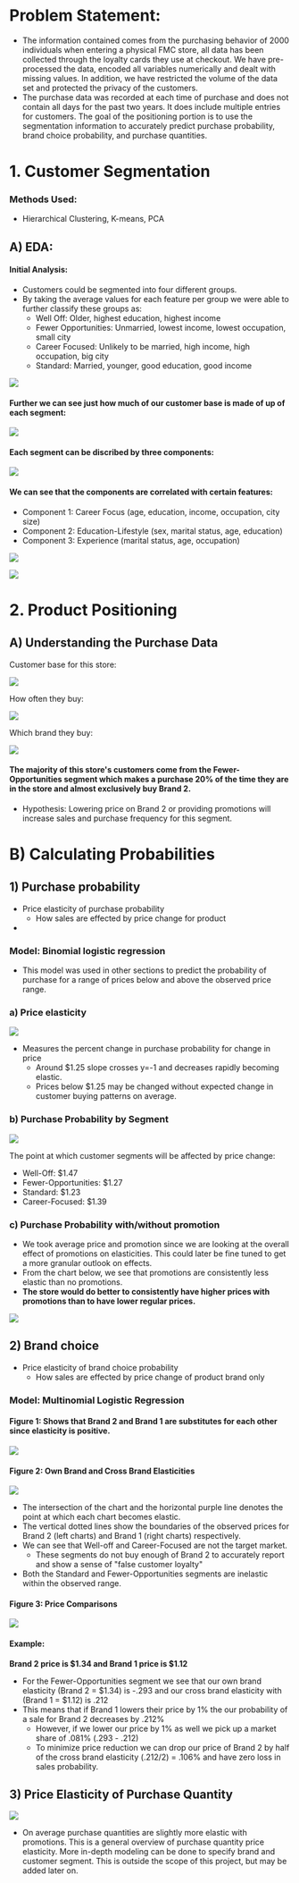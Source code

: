 # Problem Statement:
* The information contained comes from the purchasing behavior of 2000 individuals when entering a physical FMC store, all data has been collected through the loyalty cards they use at checkout. We have pre-processed the data, encoded all variables numerically and dealt with missing values. In addition, we have restricted the volume of the data set and protected the privacy of the customers.
* The purchase data was recorded at each time of purchase and does not contain all days for the past two years. It does include multiple entries for customers. The goal of the positioning portion is to use the segmentation information to accurately predict purchase probability, brand choice probability, and purchase quantities.

# 1. Customer Segmentation
### Methods Used:
* Hierarchical Clustering, K-means, PCA

## A) EDA:
#### Initial Analysis:
* Customers could be segmented into four different groups.
* By taking the average values for each feature per group we were able to further classify these groups as:
  - Well Off: Older, highest education, highest income
  - Fewer Opportunities: Unmarried, lowest income, lowest occupation, small city
  - Career Focused: Unlikely to be married, high income, high occupation, big city
  - Standard: Married, younger, good education, good income

![](./images/cust_seg_info.png)

#### Further we can see just how much of our customer base is made of up of each segment:

![](./images/cust_seg.png)

#### Each segment can be discribed by three components:

![](./images/components.png)
#### We can see that the components are correlated with certain features:
* Component 1: Career Focus (age, education, income, occupation, city size)
* Component 2: Education-Lifestyle (sex, marital status, age, education)
* Component 3: Experience (marital status, age, occupation)

![](./images/cust_seg_comp.png)

![](./images/cust_seg_pca.png)
# 2. Product Positioning
## A) Understanding the Purchase Data
Customer base for this store:

![](./images/purchase_data_seg.png)

How often they buy:

![](./images/avg_purchase_seg.png)

Which brand they buy:

![](./images/brand_choice_seg.png)

#### The majority of this store's customers come from the Fewer-Opportunities segment which makes a purchase 20% of the time they are in the store and almost exclusively buy Brand 2.
* Hypothesis: Lowering price on Brand 2 or providing promotions will increase sales and purchase frequency for this segment.

# B) Calculating Probabilities

## 1) Purchase probability
* Price elasticity of purchase probability
  - How sales are effected by price change for product
*
### Model: Binomial logistic regression
  * This model was used in other sections to predict the probability of purchase for a range of prices below and above the observed price range.

### a) Price elasticity

![](./images/pe_avg.png)
- Measures the percent change in purchase probability for change in price
  * Around $1.25 slope crosses y=-1 and decreases rapidly becoming elastic.
  * Prices below $1.25 may be changed without expected change in customer buying patterns on average.

### b) Purchase Probability by Segment

![](./images/pe_seg.png)

The point at which customer segments will be affected by price change:
* Well-Off: $1.47
* Fewer-Opportunities: $1.27
* Standard: $1.23
* Career-Focused: $1.39

### c) Purchase Probability with/without promotion
* We took average price and promotion since we are looking at the overall effect of promotions on elasticities. This could later be fine tuned to get a more granular outlook on effects.
* From the chart below, we see that promotions are consistently less elastic than no promotions.
*   **The store would do better to consistently have higher prices with promotions than to have lower regular prices.**


![](./images/price_ela_promos.png)

## 2) Brand choice
* Price elasticity of brand choice probability
  - How sales are effected by price change of product brand only

### Model: Multinomial Logistic Regression

#### Figure 1: Shows that Brand 2 and Brand 1 are substitutes for each other since elasticity is positive.
![](./images/b2_cross_b1.png)

#### Figure 2: Own Brand and Cross Brand Elasticities

![](./images/brand2_cross_segs_b1.png)
* The intersection of the chart and the horizontal purple line denotes the point at which each chart becomes elastic.
* The vertical dotted lines show the boundaries of the observed prices for Brand 2 (left charts) and Brand 1 (right charts) respectively.
* We can see that Well-off and Career-Focused are not the target market.
  - These segments do not buy enough of Brand 2 to accurately report and show a sense of "false customer loyalty"
* Both the Standard and Fewer-Opportunities segments are inelastic within the observed range.

#### Figure 3: Price Comparisons

![](./images/brand_price_comp.png)

#### Example:
**Brand 2 price is $1.34 and Brand 1 price is $1.12**
* For the Fewer-Opportunities segment we see that our own brand elasticity (Brand 2 = $1.34) is -.293 and our cross brand elasticity with (Brand 1 = $1.12) is .212
* This means that if Brand 1 lowers their price by 1% the our probability of a sale for Brand 2 decreases by .212%
  - However, if we lower our price by 1% as well we pick up a market share of .081% (.293 - .212)
  - To minimize price reduction we can drop our price of Brand 2 by half of the cross brand elasticity (.212/2) = .106% and have zero loss in sales probability.


## 3) Price Elasticity of Purchase Quantity

![](./images/ela_quantity_promos.png)

* On average purchase quantities are slightly more elastic with promotions. This is a general overview of purchase quantity price elasticity. More in-depth modeling can be done to specify brand and customer segment. This is outside the scope of this project, but may be added later on.
